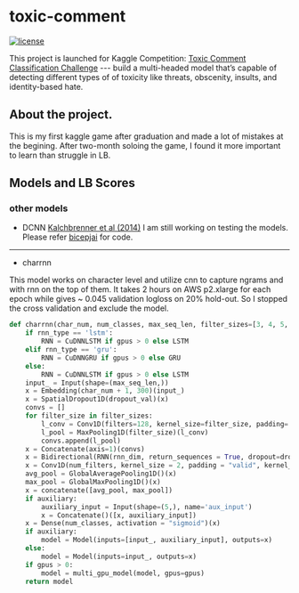 # toxic-comment
[![license](https://img.shields.io/github/license/mashape/apistatus.svg?maxAge=2592000)](https://github.com/zhenghuazx/toxic-comment/edit/master/LICENSE)

This project is launched for Kaggle Competition: [Toxic Comment Classification Challenge](https://www.kaggle.com/c/jigsaw-toxic-comment-classification-challenge) --- build a multi-headed model that’s capable of detecting different types of of toxicity like threats, obscenity, insults, and identity-based hate.

## About the project.
This is my first kaggle game after graduation and made a lot of mistakes at the begining. After two-month soloing the game, I found it more important to learn than struggle in LB. 

## Models and LB Scores

### other models
- DCNN [Kalchbrenner et al (2014)](https://arxiv.org/abs/1404.2188)
I am still working on testing the models. Please refer [bicepjai](https://github.com/bicepjai/Deep-Survey-Text-Classification/blob/master/deep_models/paper_03_med_cnn/utils.py) for code.

------------------
- charrnn 

This model works on character level and utilize cnn to capture ngrams and with rnn on the top of them. It takes 2 hours on AWS p2.xlarge for each epoch while gives ~ 0.045 validation logloss on 20% hold-out. So I stopped the cross validation and exclude the model.

```python
def charrnn(char_num, num_classes, max_seq_len, filter_sizes=[3, 4, 5, 6, 7], rnn_dim = 128, num_filters=64, l2_weight_decay=0.0001, dropout_val=0.25, dense_dim=32, auxiliary = False, dropout=0.2, recurrent_dropout=0.2, add_sigmoid=True, train_embeds=False, gpus=0, add_embeds=True, rnn_type='gru'):
    if rnn_type == 'lstm':
        RNN = CuDNNLSTM if gpus > 0 else LSTM
    elif rnn_type == 'gru':
        RNN = CuDNNGRU if gpus > 0 else GRU
    else:
        RNN = CuDNNLSTM if gpus > 0 else LSTM
    input_ = Input(shape=(max_seq_len,))
    x = Embedding(char_num + 1, 300)(input_)
    x = SpatialDropout1D(dropout_val)(x)
    convs = []
    for filter_size in filter_sizes:
        l_conv = Conv1D(filters=128, kernel_size=filter_size, padding='valid', activation='relu')(x)
        l_pool = MaxPooling1D(filter_size)(l_conv)
        convs.append(l_pool)
    x = Concatenate(axis=1)(convs)
    x = Bidirectional(RNN(rnn_dim, return_sequences = True, dropout=dropout, recurrent_dropout=recurrent_dropout))(x)
    x = Conv1D(num_filters, kernel_size = 2, padding = "valid", kernel_initializer = "he_uniform")(x)
    avg_pool = GlobalAveragePooling1D()(x)
    max_pool = GlobalMaxPooling1D()(x)
    x = concatenate([avg_pool, max_pool])
    if auxiliary:
        auxiliary_input = Input(shape=(5,), name='aux_input')
        x = Concatenate()([x, auxiliary_input])
    x = Dense(num_classes, activation = "sigmoid")(x)
    if auxiliary:
        model = Model(inputs=[input_, auxiliary_input], outputs=x)
    else:
        model = Model(inputs=input_, outputs=x)
    if gpus > 0:
        model = multi_gpu_model(model, gpus=gpus)
    return model
```
